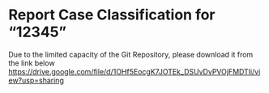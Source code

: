 # Report Case Classification for “12345”

Due to the limited capacity of the Git Repository, please download it from the link below
https://drive.google.com/file/d/1OHf5EocgK7JOTEk_DSUvDvPVOjFMDTli/view?usp=sharing
